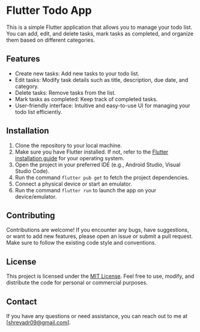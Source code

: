 # Flutter Todo App

This is a simple Flutter application that allows you to manage your todo list. You can add, edit, and delete tasks, mark tasks as completed, and organize them based on different categories.

## Features

- Create new tasks: Add new tasks to your todo list.
- Edit tasks: Modify task details such as title, description, due date, and category.
- Delete tasks: Remove tasks from the list.
- Mark tasks as completed: Keep track of completed tasks.
- User-friendly interface: Intuitive and easy-to-use UI for managing your todo list efficiently.


## Installation

1. Clone the repository to your local machine.
2. Make sure you have Flutter installed. If not, refer to the [Flutter installation guide](https://flutter.dev/docs/get-started/install) for your operating system.
3. Open the project in your preferred IDE (e.g., Android Studio, Visual Studio Code).
4. Run the command `flutter pub get` to fetch the project dependencies.
5. Connect a physical device or start an emulator.
6. Run the command `flutter run` to launch the app on your device/emulator.

## Contributing

Contributions are welcome! If you encounter any bugs, have suggestions, or want to add new features, please open an issue or submit a pull request. Make sure to follow the existing code style and conventions.

## License

This project is licensed under the [MIT License](LICENSE). Feel free to use, modify, and distribute the code for personal or commercial purposes.

## Contact

If you have any questions or need assistance, you can reach out to me at [shreyadr09@gmail.com].
